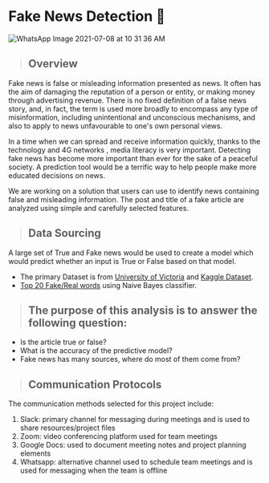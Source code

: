 # Fake News Detection 🔎

![WhatsApp Image 2021-07-08 at 10 31 36 AM](https://user-images.githubusercontent.com/78935551/125214201-b1696680-e283-11eb-870c-b1433543ce50.jpeg)

> ## Overview
Fake news is false or misleading information presented as news. It often has the aim of damaging the reputation of a person or entity, or making money through advertising revenue. There is no fixed definition of a false news story, and, in fact, the term is used more broadly to encompass any type of misinformation, including unintentional and unconscious mechanisms, and also to apply to news unfavourable to one's own personal views.

In a time when we can spread and receive information quickly, thanks to the technology and 4G networks , media literacy is very important. 
Detecting fake news has become more important than ever for the sake of a peaceful society. A prediction tool would be a terrific way to help people make more educated decisions on news. 

We are working on a solution that users can use to identify news containing false and misleading information. The post and title of a fake article are analyzed using simple and carefully selected features. 

> ## Data Sourcing 
A large set of True and Fake news would be used to create a model which would predict whether an input is True or False based on that model.

- The primary Dataset is from [University of Victoria](https://www.uvic.ca/engineering/ece/isot/datasets/fake-news/index.php) and [Kaggle Dataset](https://www.kaggle.com/c/fake-news/data).
- [Top 20 Fake/Real words](https://www.kdnuggets.com/2017/04/machine-learning-fake-news-accuracy.html) using Naive Bayes classifier.

> ## The purpose of this analysis is to answer the following question:
- Is the article true or false? 
- What is the accuracy of the predictive model? 
- Fake news has many sources, where do most of them come from?

> ## Communication Protocols
The communication methods selected for this project include:

1. Slack: primary channel for messaging during meetings and is used to share resources/project files
2. Zoom: video conferencing platform used for team meetings
3. Google Docs: used to document meeting notes and project planning elements
4. Whatsapp: alternative channel used to schedule team meetings and is used for messaging when the team is offline